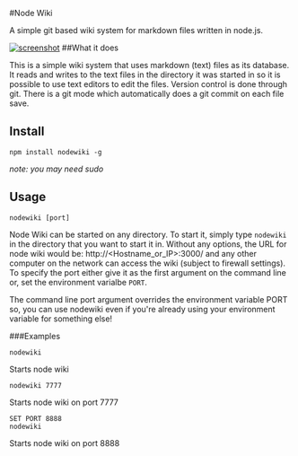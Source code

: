 #Node Wiki

A simple git based wiki system for markdown files written in node.js.

[![screenshot](https://raw.github.com/nhoss2/nodewiki/d02b3596876d712f839f027204f6c488c8d90f42/static/screenshot.jpg)](http://github.com/nhoss2/nodewiki)
##What it does

This is a simple wiki system that uses markdown (text) files as its
database. It reads and writes to the text files in the directory it was
started in so it is possible to use text editors to edit the files.
Version control is done through git. There is a git mode which
automatically does a git commit on each file save.

## Install

    npm install nodewiki -g

*note: you may need sudo*


## Usage

    nodewiki [port]

Node Wiki can be started on any directory. To start it, simply type
`nodewiki` in the directory that you want to start it in. Without any
options, the URL for node wiki would be: http://<Hostname_or_IP>:3000/
and any other computer on the network can access the wiki (subject to
firewall settings). To specify the port either give it as the first 
argument on the command line or, set the environment varialbe `PORT`.

The command line port argument overrides the environment variable PORT 
so, you can use nodewiki even if you're already using your environment 
variable for something else!

###Examples

```
nodewiki
``` 
Starts node wiki

```
nodewiki 7777
```
Starts node wiki on port 7777

```
SET PORT 8888
nodewiki
```
Starts node wiki on port 8888
